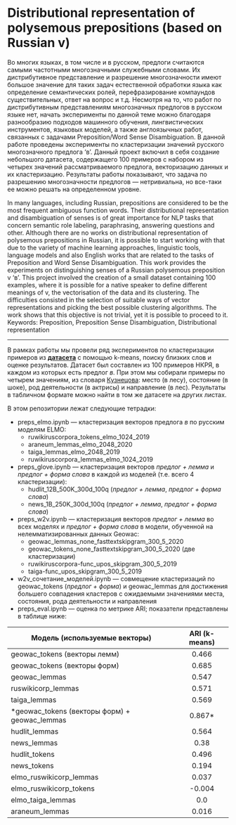 # Distributional representation of polysemous prepositions (based on Russian v)

Во многих языках, в том числе и в русском, предлоги считаются самыми частотными многозначными служебными словами. Их дистрибутивное представление и разрешение многозначности имеют большое значение для таких задач естественной обработки языка как определение семантических ролей, перефразирование компаундов существительных, ответ на вопрос и т.д. Несмотря на то, что работ по дистрибутивным представлениям многозначных предлогов в русском языке нет, начать эксперименты по данной теме можно благодаря разнообразию подходов машинного обучения, лингвистических инструментов, языковых моделей, а также англоязычных работ, связанных с задачами Preposition/Word Sense Disambiguation. В данной работе проведены эксперименты по кластеризации значений русского многозначного предлога ‘в’. Данный проект включил в себя создание небольшого датасета, содержащего 100 примеров с набором из четырех значений рассматриваемого предлога, векторизацию данных и их кластеризацию. Результаты работы показывают, что задача по разрешению многозначности предлогов — нетривиальна, но все-таки ее можно решать на определенном уровне.

In many languages, including Russian, prepositions are considered to be the most frequent ambiguous function words. Their distributional representation and disambiguation of senses is of great importance for NLP tasks that concern semantic role labeling, paraphrasing, answering questions and other. Although there are no works on distributional representation of polysemous prepositions in Russian, it is possible to start working with that due to the variety of machine learning approaches, linguistic tools, language models and also English works that are related to the tasks of Preposition and Word Sense Disambiguation. This work provides the experiments on distinguishing senses of a Russian polysemous preposition v ‘в’. This project involved the creation of a small dataset containing 100 examples, where it is possible for a native speaker to define different meanings of v, the vectorisation of the data and its clustering. The difficulties consisted in the selection of suitable ways of vector representations and picking the best possible clustering algorithms. The work shows that this objective is not trivial, yet it is possible to proceed to it. 
Keywords: Preposition, Preposition Sense Disambiguation, Distributional representation

______________________________________________
В рамках работы мы провели ряд экспериментов по кластеризации примеров из [**датасета**](https://docs.google.com/spreadsheets/d/1KYY9mnUkNmgRoCl15MWYu4b516KNXrF2/edit#gid=2122820980) с помощью k-means, поиску близких слов и оценке результатов. Датасет был составлен из 100 примеров НКРЯ, в каждом из которых есть предлог *в*. При этом мы собирали примеры по четырем значениям, из словаря [Кузнецова](https://gufo.me/dict/kuznetsov/%D0%B2): место (в лесу), состояние (в шоке), род деятельности (в актрисы) и направление (в лес). Результаты в табличном формате можно найти в том же датасете на других листах.

В этом репозитории лежат следующие тетрадки:

- preps_elmo.ipynb — кластеризация векторов предлога *в* по русским моделям ELMO:
    - ruwikiruscorpora_tokens_elmo_1024_2019
    - araneum_lemmas_elmo_2048_2020
    - taiga_lemmas_elmo_2048_2019
    - ruwikiruscorpora_lemmas_elmo_1024_2019
- preps_glove.ipynb — кластеризация векторов *предлог + лемма* и *предлог + форма слова* в каждой из моделей (т.е. всего 4 кластеризации):
    - hudlit_12B_500K_300d_100q (*предлог + лемма*, *предлог + форма слова*)
    - news_1B_250K_300d_100q (*предлог + лемма*, *предлог + форма слова*)
- preps_w2v.ipynb — кластеризация векторов *предлог + лемма* во всех моделях и *предлог + форма слова* в модели, обученной на нелемматизированных данных Geowac:
    - geowac_lemmas_none_fasttextskipgram_300_5_2020
    - geowac_tokens_none_fasttextskipgram_300_5_2020 (две кластеризации)
    - ruwikiruscorpora-func_upos_skipgram_300_5_2019
    - taiga-func_upos_skipgram_300_5_2019
- w2v_сочетание_моделей.ipynb — совмещение кластеризаций по geowac_tokens (*предлог + форма*) и geowac_lemmas для достижения большего совпадения кластеров с ожидаемыми значениями места, состояния, рода деятельности и направления
- preps_eval.ipynb — оценка по метрике ARI; показатели представлены в таблице ниже:

Модель (используемые векторы)  | ARI (k-means)
-----------|:-------: 
geowac_tokens (векторы лемм) | 0.466
geowac_tokens (векторы форм) | 0.685
geowac_lemmas | 0.547
ruswikicorp_lemmas | 0.571
taiga_lemmas | 0.569
*geowac_tokens (векторы форм) + geowac_lemmas | 0.867*
hudlit_lemmas | 0.564
news_lemmas | 0.38
hudlit_tokens | 0.496
news_tokens | 0.194
elmo_ruswikicorp_lemmas | 0.037
elmo_ruswikicorp_tokens | -0.004
elmo_taiga_lemmas | 0.0
araneum_lemmas | 0.016


